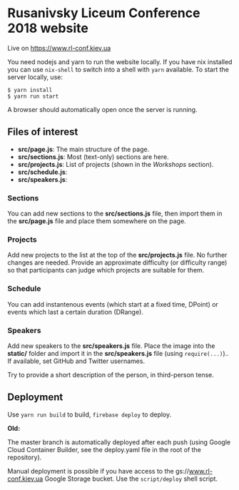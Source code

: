 # Rusanivsky Liceum Conference 2018 website

Live on https://www.rl-conf.kiev.ua

You need nodejs and yarn to run the website locally. If you have nix installed
you can use `nix-shell` to switch into a shell with `yarn` available.
To start the server locally, use:

    $ yarn install
    $ yarn run start

A browser should automatically open once the server is running.

## Files of interest

 - **src/page.js**: The main structure of the page.
 - **src/sections.js**: Most (text-only) sections are here.
 - **src/projects.js**: List of projects (shown in the *Workshops* section).
 - **src/schedule.js**:
 - **src/speakers.js**:


### Sections

You can add new sections to the **src/sections.js** file, then import them in the **src/page.js**
file and place them somewhere on the page.

### Projects

Add new projects to the list at the top of the **src/projects.js** file. No further
changes are needed. Provide an approximate difficulty (or difficulty range) so that
participants can judge which projects are suitable for them.

### Schedule

You can add instantenous events (which start at a fixed time, DPoint) or events which
last a certain duration (DRange).

### Speakers

Add new speakers to the **src/speakers.js** file. Place the image into the **static/** folder
and import it in the **src/speakers.js** file (using `require(...)`).. If available, set
GitHub and Twitter usernames.

Try to provide a short description of the person, in third-person tense.

## Deployment

Use `yarn run build` to build, `firebase deploy` to deploy.


**Old:**

The master branch is automatically deployed after each push (using Google Cloud
Container Builder, see the deploy.yaml file in the root of the repository).

Manual deployment is possible if you have access to the gs://www.rl-conf.kiev.ua Google
Storage bucket. Use the `script/deploy` shell script.
